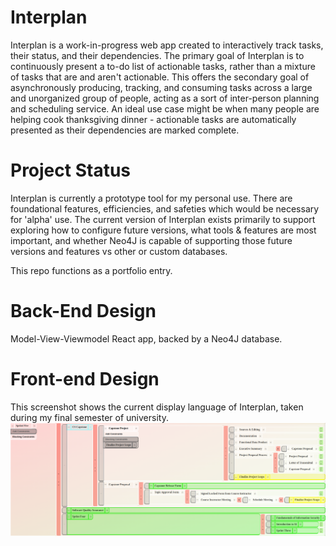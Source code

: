 # Interplan
Interplan is a work-in-progress web app created to interactively track tasks, their status, and their dependencies. The primary goal of Interplan is to continuously present a to-do list of actionable tasks, rather than a mixture of tasks that are and aren't actionable. This offers the secondary goal of asynchronously producing, tracking, and consuming tasks across a large and unorganized group of people, acting as a sort of inter-person planning and scheduling service. An ideal use case might be when many people are helping cook thanksgiving dinner - actionable tasks are automatically presented as their dependencies are marked complete.

# Project Status
Interplan is currently a prototype tool for my personal use. There are foundational features, efficiencies, and safeties which would be necessary for 'alpha' use. The current version of Interplan exists primarily to support exploring how to configure future versions, what tools & features are most important, and whether Neo4J is capable of supporting those future versions and features vs other or custom databases.

This repo functions as a portfolio entry.

# Back-End Design
Model-View-Viewmodel React app, backed by a Neo4J database.


# Front-end Design
This screenshot shows the current display language of Interplan, taken during my final semester of university.
![UI Example](interplan_UI_example.png)
